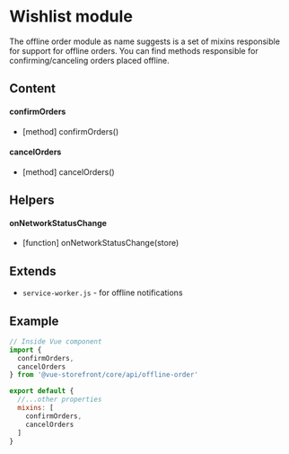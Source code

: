 # Wishlist module

The offline order module as name suggests is a set of mixins responsible for support for offline orders. You can find methods responsible for confirming/canceling orders placed offline.

## Content

#### confirmOrders
- [method] confirmOrders()

#### cancelOrders
- [method] cancelOrders()

## Helpers

#### onNetworkStatusChange
- [function] onNetworkStatusChange(store)

## Extends

- `service-worker.js` - for offline notifications

## Example

````javascript
// Inside Vue component
import {
  confirmOrders,
  cancelOrders
} from '@vue-storefront/core/api/offline-order'

export default {
  //...other properties
  mixins: [
    confirmOrders,
    cancelOrders
  ]
}
````
